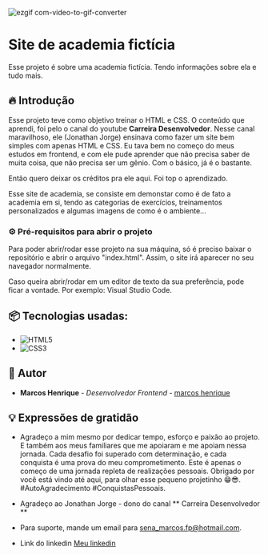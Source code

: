 ![ezgif com-video-to-gif-converter](https://github.com/marcoshgss/site-academia/assets/99811575/f76b9295-db10-4e50-8c0d-770a8ed884c0)

# Site de academia fictícia 

Esse projeto é sobre uma academia fictícia. Tendo informações sobre ela e tudo mais.

## 🔥 Introdução

Esse projeto teve como objetivo treinar o HTML e CSS. O conteúdo que aprendi, foi pelo o canal do youtube **Carreira Desenvolvedor**. Nesse canal maravilhoso, ele (Jonathan Jorge) ensinava como fazer um site bem simples 
com apenas HTML e CSS. Eu tava bem no começo do meus estudos em frontend, e com ele pude aprender que não precisa saber de muita coisa, que não precisa ser um gênio. Com o básico, já é o bastante. 

Então quero deixar os créditos pra ele aqui. Foi top o aprendizado.

Esse site de academia, se consiste em demonstar como é de fato a academia em si, tendo as categorias de exercícios, treinamentos personalizados e algumas imagens de como é o ambiente...

### ⚙️ Pré-requisitos para abrir o projeto

Para poder abrir/rodar esse projeto na sua máquina, só é preciso baixar o repositório e abrir o arquivo "index.html". Assim, o site irá aparecer no seu navegador normalmente.

Caso queira abrir/rodar em um editor de texto da sua preferência, pode ficar a vontade. Por exemplo: Visual Studio Code.

## 📦 Tecnologias usadas:

* ![HTML5](https://img.shields.io/badge/html5-%23E34F26.svg?style=for-the-badge&logo=html5&logoColor=white)
* ![CSS3](https://img.shields.io/badge/css3-%231572B6.svg?style=for-the-badge&logo=css3&logoColor=white)

## 👷 Autor

* **Marcos Henrique** - *Desenvolvedor Frontend* - [marcos henrique](https://github.com/marcoshgss)

## 💡 Expressões de gratidão

* Agradeço a mim mesmo por dedicar tempo, esforço e paixão ao projeto. E também aos meus familiares que me apoiaram e me apoiam nessa jornada. Cada desafio foi superado com determinação, e cada conquista é uma prova do meu comprometimento. Este é apenas o começo de uma jornada repleta de realizações pessoais. Obrigado por você está vindo até aqui, para olhar esse pequeno projetinho 😁😎. #AutoAgradecimento #ConquistasPessoais.
  
* Agradeço ao Jonathan Jorge - dono do canal ** Carreira Desenvolvedor **
* Para suporte, mande um email para sena_marcos.fp@hotmail.com.
* Link do linkedin [Meu linkedin](https://www.linkedin.com/in/marcos-henrique-gomess/)
